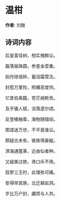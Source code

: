 # 温柑

**作者**: 刘敞

## 诗词内容

后皇富佳树，柑实掩群众。

磊落骊珠圆，参差金壶重。

剖丹琼瑶碎，蓄润霜雪冻。

封苞万里险，照耀高堂供。

忆昔伯禹籍，苍茫阙斯贡。

及乎骚人赋，流落遗尔颂。

反登橘柚辈，海物随错综。

图谍迷万世，不平竟谁讼。

颇疑古未有，彼故得豪縦。

溟海通蓬莱，近由仙者种。

又疑美过绝，谗口斥不用。

寂寥三王时，此理弥可痛。

安得举其族，北迁越岩洞。

岁比万户封，蠲烦与人共。

